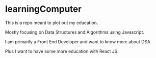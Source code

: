 # learningComputer

This is a repo meant to plot out my education.

Mostly focusing on Data Structures and Algorithms using Javascript.

I am primarily a Front End Developer and want to know more about DSA.

Plus I want to have some more education with React JS.
